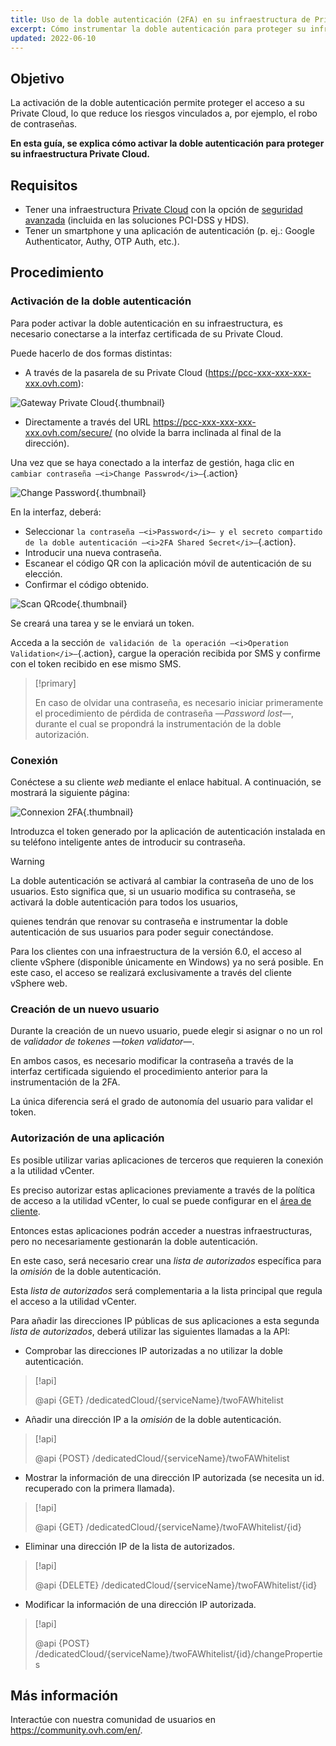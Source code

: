 ```yaml
---
title: Uso de la doble autenticación (2FA) en su infraestructura de Private Cloud
excerpt: Cómo instrumentar la doble autenticación para proteger su infraestructura
updated: 2022-06-10
---
```



## Objetivo

La activación de la doble autenticación permite proteger el acceso a su Private Cloud, lo que reduce los riesgos vinculados a, por ejemplo, el robo de contraseñas.

**En esta guía, se explica cómo activar la doble autenticación para proteger su infraestructura Private Cloud.**
 
## Requisitos

- Tener una infraestructura [Private Cloud](https://www.ovhcloud.com/es-es/enterprise/products/hosted-private-cloud/) con la opción de [seguridad avanzada](https://www.ovhcloud.com/es-es/enterprise/products/hosted-private-cloud/safety-compliance/sddc/) (incluida en las soluciones PCI-DSS y HDS).
- Tener un smartphone y una aplicación de autenticación (p. ej.: Google Authenticator, Authy, OTP Auth, etc.).

## Procedimiento

### Activación de la doble autenticación

Para poder activar la doble autenticación en su infraestructura, es necesario conectarse a la interfaz certificada de su Private Cloud.

Puede hacerlo de dos formas distintas:
	
- A través de la pasarela de su Private Cloud (https://pcc-xxx-xxx-xxx-xxx.ovh.com): 

![Gateway Private Cloud](images/gatewayPCC.jpg){.thumbnail}

- Directamente a través del URL https://pcc-xxx-xxx-xxx-xxx.ovh.com/secure/ (no olvide la barra inclinada al final de la dirección).

Una vez que se haya conectado a la interfaz de gestión, haga clic en `cambiar contraseña —<i>Change Passwrod</i>—`{.action}

![Change Password](images/selectChangePassword.png){.thumbnail}

En la interfaz, deberá:
	
* Seleccionar `la contraseña —<i>Password</i>— y el secreto compartido de la doble autenticación —<i>2FA Shared Secret</i>—`{.action}.
* Introducir una nueva contraseña. 
* Escanear el código QR con la aplicación móvil de autenticación de su elección.
* Confirmar el código obtenido.

![Scan QRcode](images/scanQRcode.png){.thumbnail}

Se creará una tarea y se le enviará un token.

Acceda a la sección `de validación de la operación —<i>Operation Validation</i>—`{.action}, cargue la operación recibida por SMS y confirme con el token recibido en ese mismo SMS.

> [!primary]
>
> En caso de olvidar una contraseña, es necesario iniciar primeramente el procedimiento de pérdida de contraseña —<i>Password lost</i>—, durante el cual se propondrá la instrumentación de la doble autorización.
>

### Conexión

Conéctese a su cliente *web* mediante el enlace habitual. A continuación, se mostrará la siguiente página:

![Connexion 2FA](images/2FAtoken.png){.thumbnail}

Introduzca el token generado por la aplicación de autenticación instalada en su teléfono inteligente antes de introducir su contraseña.


> [!warning]
>
> La doble autenticación se activará al cambiar la contraseña de uno de los usuarios. Esto significa que, si un usuario modifica su contraseña, se activará la doble autenticación para todos los usuarios, 
>
> quienes tendrán que renovar su contraseña e instrumentar la doble autenticación de sus usuarios para poder seguir conectándose.
>
> Para los clientes con una infraestructura de la versión 6.0, el acceso al cliente vSphere (disponible únicamente en Windows) ya no será posible. En este caso, el acceso se realizará exclusivamente a través del cliente vSphere web.
>

### Creación de un nuevo usuario

Durante la creación de un nuevo usuario, puede elegir si asignar o no un rol de *validador de tokenes —token validator—*.

En ambos casos, es necesario modificar la contraseña a través de la interfaz certificada siguiendo el procedimiento anterior para la instrumentación de la 2FA.

La única diferencia será el grado de autonomía del usuario para validar el token.

### Autorización de una aplicación

Es posible utilizar varias aplicaciones de terceros que requieren la conexión a la utilidad vCenter.

Es preciso autorizar estas aplicaciones previamente a través de la política de acceso a la utilidad vCenter, lo cual se puede configurar en el [área de cliente](/pages/hosted_private_cloud/hosted_private_cloud_powered_by_vmware/manager_ovh_private_cloud).

Entonces estas aplicaciones podrán acceder a nuestras infraestructuras, pero no necesariamente gestionarán la doble autenticación.

En este caso, será necesario crear una *lista de autorizados* específica para la *omisión* de la doble autenticación.

Esta *lista de autorizados* será complementaria a la lista principal que regula el acceso a la utilidad vCenter.

Para añadir las direcciones IP públicas de sus aplicaciones a esta segunda *lista de autorizados*, deberá utilizar las siguientes llamadas a la API: 

- Comprobar las direcciones IP autorizadas a no utilizar la doble autenticación.

> [!api]
>
> @api {GET} /dedicatedCloud/{serviceName}/twoFAWhitelist
>

- Añadir una dirección IP a la *omisión* de la doble autenticación.

> [!api]
>
> @api {POST} /dedicatedCloud/{serviceName}/twoFAWhitelist
>

- Mostrar la información de una dirección IP autorizada (se necesita un id. recuperado con la primera llamada).

> [!api]
>
> @api {GET} /dedicatedCloud/{serviceName}/twoFAWhitelist/{id}
>

- Eliminar una dirección IP de la lista de autorizados.

> [!api]
>
> @api {DELETE} /dedicatedCloud/{serviceName}/twoFAWhitelist/{id}
>

- Modificar la información de una dirección IP autorizada.

> [!api]
>
> @api {POST} /dedicatedCloud/{serviceName}/twoFAWhitelist/{id}/changeProperties
>

## Más información

Interactúe con nuestra comunidad de usuarios en <https://community.ovh.com/en/>.
